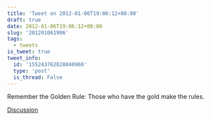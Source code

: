 ```yaml
---
title: 'Tweet on 2012-01-06T19:06:12+00:00'
draft: true
date: 2012-01-06T19:06:12+00:00
slug: '201201061906'
tags:
  - tweets
is_tweet: true
tweet_info:
  id: '155243762828840960'
  type: 'post'
  is_thread: False
---
```




Remember the Golden Rule: Those who have the gold make the rules.

[Discussion](https://x.com/sytelus/status/155243762828840960)
